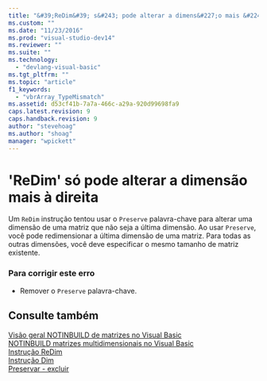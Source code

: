 ```yaml
---
title: "&#39;ReDim&#39; s&#243; pode alterar a dimens&#227;o mais &#224; direita | Microsoft Docs"
ms.custom: ""
ms.date: "11/23/2016"
ms.prod: "visual-studio-dev14"
ms.reviewer: ""
ms.suite: ""
ms.technology: 
  - "devlang-visual-basic"
ms.tgt_pltfrm: ""
ms.topic: "article"
f1_keywords: 
  - "vbrArray_TypeMismatch"
ms.assetid: d53cf41b-7a7a-466c-a29a-920d99698fa9
caps.latest.revision: 9
caps.handback.revision: 9
author: "stevehoag"
ms.author: "shoag"
manager: "wpickett"
---
```

# &#39;ReDim&#39; s&#243; pode alterar a dimens&#227;o mais &#224; direita
Um `ReDim` instrução tentou usar o `Preserve` palavra\-chave para alterar uma dimensão de uma matriz que não seja a última dimensão. Ao usar `Preserve`, você pode redimensionar a última dimensão de uma matriz. Para todas as outras dimensões, você deve especificar o mesmo tamanho de matriz existente.  
  
### Para corrigir este erro  
  
-   Remover o `Preserve` palavra\-chave.  
  
## Consulte também  
 [Visão geral NOTINBUILD de matrizes no Visual Basic](http://msdn.microsoft.com/pt-br/ca50e2f2-b4d2-4c57-9169-9abbcc3392d8)   
 [NOTINBUILD matrizes multidimensionais no Visual Basic](http://msdn.microsoft.com/pt-br/d92cad25-07e2-4d79-8ea4-ab269700f5de)   
 [Instrução ReDim](/dotnet/visual-basic/language-reference/statements/redim-statement)   
 [Instrução Dim](/dotnet/visual-basic/language-reference/statements/dim-statement)   
 [Preservar \- excluir](http://msdn.microsoft.com/pt-br/91badeab-b4e0-48b6-92c9-9f0c8f995d81)
